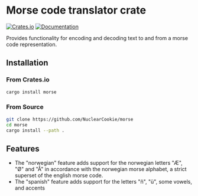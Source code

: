 # Morse code translator crate
[![Crates.io](https://img.shields.io/crates/v/morse)](https://crates.io/crates/morse) [![Documentation](https://docs.rs/morse/badge.svg)](https://docs.rs/morse)

Provides functionality for encoding and decoding text to and from a morse code representation.

## Installation

### From Crates.io

```sh
cargo install morse
```

### From Source

```sh
git clone https://github.com/NuclearCookie/morse
cd morse
cargo install --path .
```

## Features
- The "norwegian" feature adds support for the norwegian letters "Æ", "Ø" and "Å" in accordance with the norwegian morse alphabet, a strict superset of the english morse code.
- The "spanish" feature adds support for the letters "ñ", "ü", some vowels, and accents
